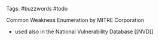 Tags: #buzzwords #todo

Common Weakness Enumeration by MITRE Corporation

- used also in the National Vulnerability Database [[NVD]]
